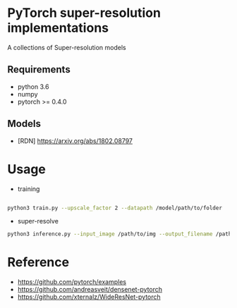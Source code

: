 # PyTorch super-resolution implementations

A collections of Super-resolution models

## Requirements
- python 3.6
- numpy
- pytorch >= 0.4.0


## Models

- [RDN] https://arxiv.org/abs/1802.08797


# Usage
- training
  
```bash

python3 train.py --upscale_factor 2 --datapath /model/path/to/folder

```

- super-resolve

```bash
python3 inference.py --input_image /path/to/img --output_filename /path/to/img --model /path/to/pretrained/model
```

# Reference 
- https://github.com/pytorch/examples
- https://github.com/andreasveit/densenet-pytorch
- https://github.com/xternalz/WideResNet-pytorch
